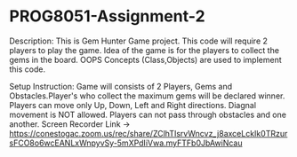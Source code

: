 # PROG8051-Assignment-2
Description: This is Gem Hunter Game project. This code will require 2 players to play the game. Idea of the game is for the players to collect the gems in the board.
OOPS Concepts (Class,Objects) are used to implement this code.

Setup Instruction: Game will consists of 2 Players, Gems and Obstacles.Player's who collect the maximum gems will be declared winner.
Players can move only Up, Down, Left and Right directions. Diagnal movement is NOT allowed.
Players can not pass through obstacles and one another.
Screen Recorder Link -> https://conestogac.zoom.us/rec/share/ZClhTIsrvWncvz_j8axceLckIk0TRzursFCO8o6wcEANLxWnpyvSy-5mXPdIiVwa.myFTFb0JbAwiNcau
